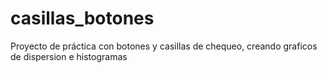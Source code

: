 # casillas_botones
Proyecto de práctica con botones y casillas de chequeo, creando graficos de dispersion e histogramas
